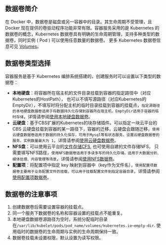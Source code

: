 ## 数据卷简介
在 Docker 中，数据卷是磁盘或另一容器中的目录。其生命周期不受管理，且 Docker 现在提供的卷驱动程序功能非常有限。容器服务采用的是 Kubernetes 的数据卷的概念，Kubernetes 数据卷具有明确的生命周期管理，支持多种类型的数据卷，同时实例 ( Pod ) 可以使用任意数量的数据卷。
更多 Kubernetes 数据卷信息可见 [Volumes](https://kubernetes.io/docs/concepts/storage/volumes/)。

## 数据卷类型选择
容器服务是基于 Kubernetes 编排系统搭建的，创建服务时可以设置以下类型的数据卷：
- **本地硬盘**：将容器所在宿主机的文件目录挂载到容器的指定路径中（对应Kubernetes的HostPath）， 也可以不填写源路径（对应Kubernetes的EmptyDir），不填写时将分配主机的临时目录挂载到容器的挂载点，`指定源路径的本地硬盘数据卷适用于将数据持久化存储到容器所在宿主机，EmptyDir适用于容器的临时存储`，详情请参阅[使用本地硬盘数据卷](http://tcecqpoc.fsphere.cn/document/product/457/12133)。
- **云硬盘**：基于CBS扩展的Kubernetes的块存储插件。可以指定一块云平台的 CBS 云硬盘挂载到容器的某一路径下，容器的迁移，云硬盘会跟随迁移，`使用云硬盘数据卷适用于数据的持久化保存，可用于Mysql等有状态服务，设置云硬盘数据卷的服务，实例数量最大为 1`，详情请参阅[使用云硬盘数据卷](http://tcecqpoc.fsphere.cn/document/product/457/12131)。
- **NFS盘**：可以使用云平台的[文件存储CFS](http://tcecqpoc.fsphere.cn/document/product/582/9127), 也可使用自建的文件存储NFS， 只需要填写NFS路径，`使用NFS数据卷适用于多读多写的持久化存储，适用于大数据分析、媒体处理、内容管理等场景`，详情请参阅[使用NFS数据卷](http://tcecqpoc.fsphere.cn/document/product/457/12130)。
- **配置项**：将配置项中指定 key 映射到容器中（key作为文件名），`使用配置项数据卷主要用于业务配置文件的挂载，可以用于挂载配置文件到指定容器目录`，详情请参阅[使用配置项数据卷](http://tcecqpoc.fsphere.cn/document/product/457/12134)。



## 数据卷的注意事项
1. 创建数据卷后需要设置容器的挂载点。
2. 同一个服务下数据卷的名称和容器设置的挂载点不能重复。
3. 本地硬盘数据卷源路径为空时，系统分配临时目录在`/var/lib/kubelet/pods/pod_name/volumes/kubernetes.io~empty-dir`. 使用临时的数据卷的生命周期与实例的生命周期保持一致。
4. 数据卷挂载未设置权限，默认设置为读写权限。

